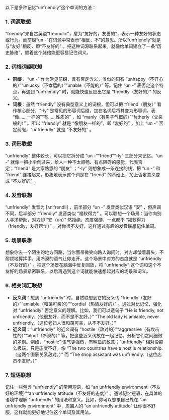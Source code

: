 以下是多种记忆“unfriendly”这个单词的方法：

### 1. 词源联想
“friendly”来自古英语“freondlic”，意为“友好的，友善的”，表示一种友好的状态或行为。而前缀“un -”在词源中常表示“相反，不”的意思。所以“unfriendly”就是与“友好”相反，即“不友好的” 。把这种词源联系起来，就像给单词建立了一条“历史脉络”，顺着这个脉络能更容易记住词义。

### 2. 词根词缀联想
 - **前缀**： “un -” 作为常见前缀，具有否定含义，类似的词有 “unhappy（不开心的）”“unlucky（不幸运的）”“unable（不能的）” 等。记住 “un -” 表否定这个特点，再遇到 “unfriendly” 时，就能快速反应出它是 “friendly（友好的）” 的反义。
 - **词根**：虽然 “friendly” 没有典型意义上的词根，但可以把 “friend（朋友）” 看作核心部分，“-ly” 是常见的形容词后缀，加在名词后将其变为形容词，表 “像……一样的”“有……性质的” ，如 “manly（有男子气概的）”“fatherly（父亲般的）” 。所以 “friendly” 就是 “像朋友一样的”，即 “友好的” ，加上 “un -” 否定前缀，“unfriendly” 就是 “不友好的” 。

### 3. 词形联想
“unfriendly” 整体较长，可以把它拆分成 “un -”“friend”“-ly” 三部分来记忆。“un -” 就像一把小伞倒过来，给人一种不太顺畅、有点阻碍的感觉，代表否定；“friend” 是大家熟悉的 “朋友” ；“-ly” 则想象成一条连接的线，把 “un -” 和 “friend” 连接起来，形象地表示这个词是在 “friend” 的基础上，加上否定意义变成 “不友好的” 。

### 4. 发音联想
“unfriendly” 发音为 [ʌnˈfrendli] ，前半部分 “un -” 发音类似汉语 “安” ，但声调不同，后半部分 “friendly” 发音类似 “福软得力” 。可以联想一个场景：当你向别人寻求帮助，对方却 “安（un）” 然拒绝，态度强硬，一点都不 “福软得力（friendly，友好帮忙）” ，对你很不友好，这样通过有趣的发音联想记住单词。

### 5. 场景联想
想象你去一个陌生的地方问路，当你面带微笑向路人询问时，对方却皱着眉头，不耐烦地挥挥手，用冷漠的语气让你走开。这个场景中对方的态度就是 “unfriendly（不友好的）” 。把这个场景在脑海中反复回放，将 “unfriendly” 这个词和这个不友好的场景紧密联系，以后再遇到这个词就能快速想起对应的场景和词义。

### 6. 相关词汇联想
 - **反义词**：想到 “unfriendly” 时，自然联想到它的反义词 “friendly（友好的）”“amiable（和蔼可亲的）”“cordial（热情友好的）” 。通过对比记忆，强化对 “unfriendly” 否定意义的理解。比如，我们可以造句子 “He is friendly, not unfriendly.（他很友好，而不是不友好。）” “The old lady is amiable, never unfriendly.（这位老妇人很和蔼可亲，从不不友好。）”
 - **近义词**：“unfriendly” 的近义词有 “hostile（敌对的）”“aggressive（有攻击性的）”“aloof（冷漠的）” 等。把这些近义词放在一起记忆，分析它们之间细微的差别。例如，“hostile” 语气更强烈，有明显的敌意；“unfriendly” 相对没那么极端，只是态度不好。像 “The two countries have a hostile relationship.（这两个国家关系敌对。）” 而 “The shop assistant was unfriendly.（这位店员不友好。）”

### 7. 短语联想
记住一些包含 “unfriendly” 的常用短语，如 “an unfriendly environment（不友好的环境）”“an unfriendly attitude（不友好的态度）” 。通过记忆短语，在具体的语境中理解 “unfriendly” 的用法和意义。比如，你可以想象自己处在 “an unfriendly environment” 中，周围人的 “an unfriendly attitude” 让你很不舒服，这样就能更好地记住这个单词及其用法。 